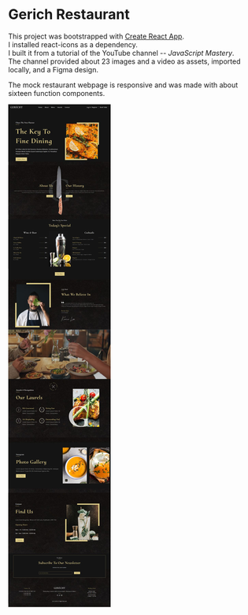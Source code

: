 # Gerich Restaurant  
  
This project was bootstrapped with [Create React App](https://github.com/facebook/create-react-app).  
I installed react-icons as a dependency.  
I built it from a tutorial of the YouTube channel -- _JavaScript Mastery_.  
The channel provided about 23 images and a video as assets, imported locally, and a Figma design.  
  
The mock restaurant webpage is responsive and was made with about sixteen function components.  
  
![Site screenshots](./src/assets/Gerich-Restaurant-Screenshot.jpg)  
  